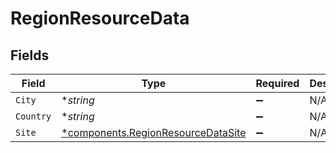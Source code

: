 # RegionResourceData


## Fields

| Field                                                                                   | Type                                                                                    | Required                                                                                | Description                                                                             |
| --------------------------------------------------------------------------------------- | --------------------------------------------------------------------------------------- | --------------------------------------------------------------------------------------- | --------------------------------------------------------------------------------------- |
| `City`                                                                                  | **string*                                                                               | :heavy_minus_sign:                                                                      | N/A                                                                                     |
| `Country`                                                                               | **string*                                                                               | :heavy_minus_sign:                                                                      | N/A                                                                                     |
| `Site`                                                                                  | [*components.RegionResourceDataSite](../../models/components/regionresourcedatasite.md) | :heavy_minus_sign:                                                                      | N/A                                                                                     |